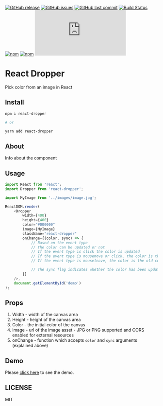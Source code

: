 [![GitHub release](https://img.shields.io/github/release/scriptex/react-dropper.svg)](https://github.com/scriptex/react-dropper/releases/latest)
[![GitHub issues](https://img.shields.io/github/issues/scriptex/react-dropper.svg)](https://github.com/scriptex/react-dropper/issues)
[![GitHub last commit](https://img.shields.io/github/last-commit/scriptex/react-dropper.svg)](https://github.com/scriptex/react-dropper/commits/master)
[![Build Status](https://travis-ci.com/scriptex/react-dropper.svg?branch=master)](https://travis-ci.com/scriptex/react-dropper)
[![npm](https://img.shields.io/npm/dt/react-dropper.svg)](https://www.npmjs.com/package/react-dropper)
[![npm](https://img.shields.io/npm/v/react-dropper.svg)](https://www.npmjs.com/package/react-dropper)
[![Analytics](https://ga-beacon.appspot.com/UA-83446952-1/github.com/scriptex/react-dropper/README.md)](https://github.com/scriptex/react-dropper/)

# React Dropper

Pick color from an image in React

## Install

```sh
npm i react-dropper

# or

yarn add react-dropper
```

## About

Info about the component

## Usage

```javascript
import React from 'react';
import Dropper from 'react-dropper';

import MyImage from '../images/image.jpg';

ReactDOM.render(
	<Dropper
		width={400}
		height={400}
		color="#000000"
		image={MyImage}
		className="react-dropper"
		onChange={(color, sync) => {
			// Based on the event type
			// the color can be updated or not
			// If the event type is click the color is updated
			// If the event type is mousemove or click, the color is the updated color
			// If the event type is mouseleave, the color is the old color (coming from props)

			// The sync flag indicates whether the color has been updated
		}}
  	/>,
	document.getElementById('demo')
);
```

## Props

1. Width - width of the canvas area
2. Height - height of the canvas area
3. Color - the initial color of the canvas
4. Image - url of the image asset - JPG or PNG supported and CORS enabled for external resources
5. onChange - function which accepts `color` and `sync` arguments (explained above)

## Demo

Please [click here](https://github.com/scriptex/react-dropper/demo/index.html) to see the demo.

## LICENSE

MIT
